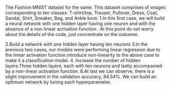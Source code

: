 The Fashion MNIST dataset for the same. This dataset comprises of images corresponding to ten classes: T-shirt/top, Trouser, Pullover, Dress, Coat, Sandal, Shirt, Sneaker, Bag, and Ankle boot.
1.In this first case, we will build a neural network with one hidden layer having one neuron and with the absence of a non-linear activation function . At this point do not worry about the details of the code, just concentrate on the outcome.

2.Build a network with one hidden layer having ten neurons
3.In the previous two cases, our models were performing linear regression due to the linear activation function.introduce non-linearity to the above case to make it a classification model.
4. Increase the number of hidden layers.Three hidden layers, each with ten neurons and lastly accompanied by a non-linear activation function.
6.At last we can observe, there is a slight improvement in the validation accuracy, 84.54%. We can build an optimum network by tuning each hyperparameter.
